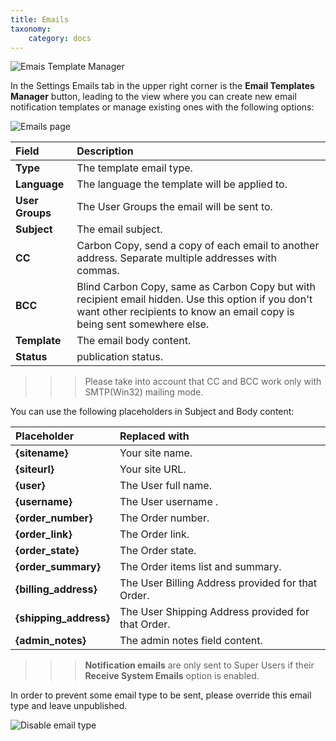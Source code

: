 ```yaml
---
title: Emails
taxonomy:
    category: docs
---
```


![Emais Template Manager](emails-template.png)

In the Settings Emails tab  in the upper right corner is the **Email Templates Manager** button, leading to the view where you can create new email notification templates or manage existing ones with the following options:

![Emails page](emails.png)

| Field       | Description |
| :---------- | :---------- |
| **Type** | The template email type. |
| **Language** | The language the template will be applied to. |
| **User Groups** | The User Groups the email will be sent to. |
| **Subject** | The email subject. |
| **CC** | Carbon Copy, send a copy of each email to another address. Separate multiple addresses with commas. |
| **BCC** | Blind Carbon Copy, same as Carbon Copy but with recipient email hidden. Use this option if you don't want other recipients to know an email copy is being sent somewhere else. |
| **Template** | The email body content. |
| **Status** | publication status. |

>>> Please take into account that CC and BCC work only with SMTP(Win32) mailing mode.

You can use the following placeholders in Subject and Body content:

| Placeholder | Replaced with |
| :---------- | :---------- |
| **{sitename}** | Your site name. |
| **{siteurl}** | Your site URL. |
| **{user}** | The User full name. |
| **{username}** | The User username . |
| **{order_number}** | The Order number. |
| **{order_link}** | The Order link. |
| **{order_state}** | The Order state. |
| **{order_summary}** | The Order items list and summary. |
| **{billing_address}** | The User Billing Address provided for that Order. |
| **{shipping_address}** | The User Shipping Address provided for that Order. |
| **{admin_notes}** | The admin notes field content. |

>>> **Notification emails** are only sent to Super Users if their **Receive System Emails** option is enabled.

In order to prevent some email type to be sent, please override this email type and leave unpublished.
 
![Disable email type]( emails-disable.png)
